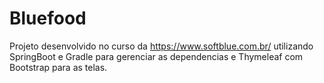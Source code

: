 # Bluefood
Projeto desenvolvido no curso da https://www.softblue.com.br/ utilizando SpringBoot e Gradle para gerenciar as dependencias e Thymeleaf com Bootstrap para as telas.
